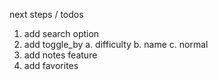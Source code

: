 next steps / todos
1. add search option
2. add toggle_by 
	a. difficulty
	b. name
	c. normal 
3. add notes feature
4. add favorites
